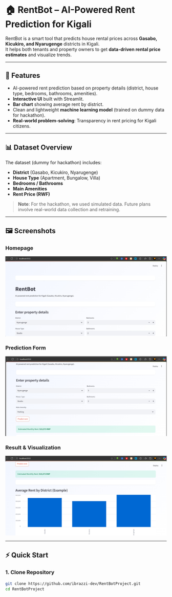 # 🏠 RentBot – AI-Powered Rent Prediction for Kigali

RentBot is a smart tool that predicts house rental prices across **Gasabo, Kicukiro, and Nyarugenge** districts in Kigali.  
It helps both tenants and property owners to get **data-driven rental price estimates** and visualize trends.

---

## **🚀 Features**
- AI-powered rent prediction based on property details (district, house type, bedrooms, bathrooms, amenities).
- **Interactive UI** built with Streamlit.
- **Bar chart** showing average rent by district.
- Clean and lightweight **machine learning model** (trained on dummy data for hackathon).
- **Real-world problem-solving**: Transparency in rent pricing for Kigali citizens.

---

## **📊 Dataset Overview**
The dataset (dummy for hackathon) includes:
- **District** (Gasabo, Kicukiro, Nyarugenge)
- **House Type** (Apartment, Bungalow, Villa)
- **Bedrooms / Bathrooms**
- **Main Amenities**
- **Rent Price (RWF)**

> **Note**: For the hackathon, we used simulated data. Future plans involve real-world data collection and retraining.

---

## **🖼️ Screenshots**
### **Homepage**
![App Homepage](screenshots/screenshot-1753538885906.png)

### **Prediction Form**
![Prediction Form](screenshots/screenshot-1753538966123.png)

### **Result & Visualization**
![Result](screenshots/screenshot-1753538995746.png)

---

## **⚡ Quick Start**

### **1. Clone Repository**
```bash
git clone https://github.com/ibrazzi-dev/RentBotProject.git
cd RentBotProject
